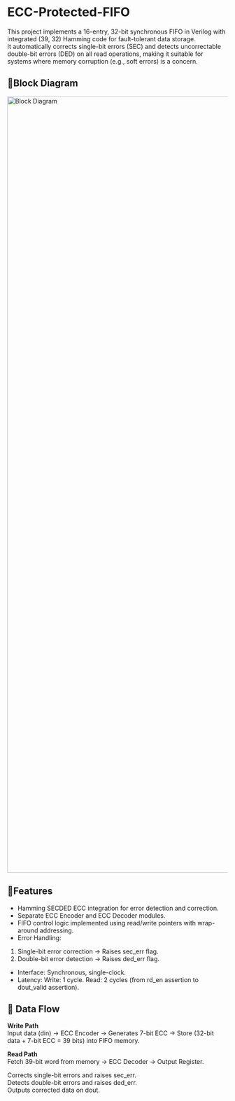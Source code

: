 # ECC-Protected-FIFO
This project implements a 16-entry, 32-bit synchronous FIFO in Verilog with integrated (39, 32) Hamming code for fault-tolerant data storage.\
It automatically corrects single-bit errors (SEC) and detects uncorrectable double-bit errors (DED) on all read operations, making it suitable for systems where memory corruption (e.g., soft errors) is a concern.

## 🔹Block Diagram
<img width="4460" height="1776" alt="Block Diagram" src="https://github.com/user-attachments/assets/de525a3d-2f12-4755-bc9e-0fdede546fc9" />

## 🔹Features
- Hamming SECDED ECC integration for error detection and correction.
- Separate ECC Encoder and ECC Decoder modules.
- FIFO control logic implemented using read/write pointers with wrap-around addressing.
- Error Handling:
1. Single-bit error correction → Raises sec_err flag.
2. Double-bit error detection → Raises ded_err flag.
- Interface: Synchronous, single-clock.
- Latency:
   Write: 1 cycle.
   Read: 2 cycles (from rd_en assertion to dout_valid assertion).


## 🔹 Data Flow

**Write Path**  
Input data (din) → ECC Encoder → Generates 7-bit ECC → Store (32-bit data + 7-bit ECC = 39 bits) into FIFO memory.

**Read Path**  
Fetch 39-bit word from memory → ECC Decoder → Output Register.

Corrects single-bit errors and raises sec_err.  
Detects double-bit errors and raises ded_err.  
Outputs corrected data on dout.

